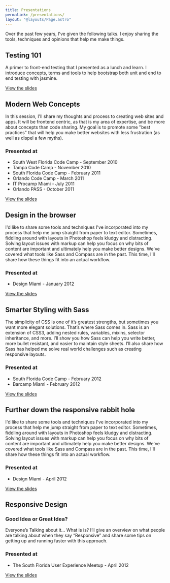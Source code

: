 ```yaml
---
title: Presentations
permalink: /presentations/
layout: "@layouts/Page.astro"
---
```

<!-- markdownlint-disable MD024 -->
<!--
This markdwon rule is about duplicate headers. I want that for effect here.
-->
Over the past few years, I've given the following talks. I enjoy sharing the
tools, techniques and opinions that help me make things.

## Testing 101

A primer to front-end testing that I presented as a lunch and learn. I introduce
concepts, terms and tools to help bootstrap both unit and end to end testing
with jasmine.

[View the slides](http://gistdeck.github.io/RyanParsley/e9733f8d472ae7778346#1)

## Modern Web Concepts

In this session, I'll share my thoughts and process to creating web sites and
apps. It will be frontend centric, as that is my area of expertise, and be more
about concepts than code sharing. My goal is to promote some "best practices"
that will help you make better websites with less frustration (as well as dispel
a few myths).

### Presented at

- South West Florida Code Camp - September 2010
- Tampa Code Camp - November 2010
- South Florida Code Camp - February 2011
- Orlando Code Camp - March 2011
- IT Procamp Miami - July 2011
- Orlando PASS - October 2011

[View the slides](http://www.slideshare.net/RyanParsley/modern-web-concepts-compressed)

## Design in the browser

I'd like to share some tools and techniques I've incorporated into my process
that help me jump straight from paper to text editor. Sometimes, fiddling around
with layouts in Photoshop feels kludgy and distracting. Solving layout issues
with markup can help you focus on why bits of content are important and
ultimately help you make better designs. We've covered what tools like Sass and
Compass are in the past. This time, I'll share how these things fit into an
actual workflow.

### Presented at

- Design Miami - January 2012

[View the
slides](http://ryanparsley.github.com/Design-in-the-browser/designInTheBrowser/)

## Smarter Styling with Sass

The simplicity of CSS is one of it’s greatest strengths, but sometimes you want
more elegant solutions. That’s where Sass comes in. Sass is an extension of
CSS3, adding nested rules, variables, mixins, selector inheritance, and more.
I’ll show you how Sass can help you write better, more bullet resistant, and
easier to maintain style sheets. I’ll also share how Sass has helped me solve
real world challenges such as creating responsive layouts.

### Presented at

- South Florida Code Camp - February 2012
- Barcamp Miami - February 2012

[View the slides](http://ssws.ryanparsley.com)

## Further down the responsive rabbit hole

I'd like to share some tools and techniques I've incorporated into my process
that help me jump straight from paper to text editor. Sometimes, fiddling around
with layouts in Photoshop feels kludgy and distracting. Solving layout issues
with markup can help you focus on why bits of content are important and
ultimately help you make better designs. We've covered what tools like Sass and
Compass are in the past. This time, I'll share how these things fit into an
actual workflow.

### Presented at

- Design Miami - April 2012

[View the slides](http://rrh.ryanparsley.com)

## Responsive Design

### Good Idea or Great Idea?

Everyone’s Talking about it… What is is? I’ll give an overview on what people
are talking about when they say “Responsive” and share some tips on getting up
and running faster with this approach.

### Presented at

- The South Florida User Experience Meetup - April 2012

[View the slides](http://rdgg.ryanparsley.com)

